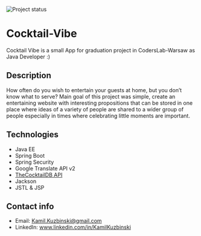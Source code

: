 ![Project status](https://github.com/Garfeello/Cocktail-Vibe/workflows/Project%20status/badge.svg)

# Cocktail-Vibe
Cocktail Vibe is a small App for graduation project in CodersLab-Warsaw as Java Developer :)


## Description
How often do you wish to entertain your guests at home, but you don’t know what to serve?
Main goal of this project was simple, create an entertaining website with interesting propositions that can
be stored in one place where ideas of a variety of people are shared to a wider group of people
especially in times where celebrating little moments are important.


## Technologies
- Java EE
- Spring Boot
- Spring Security
- Google Translate API v2
- [TheCocktailDB API](https://www.thecocktaildb.com/)
- Jackson
- JSTL & JSP


## Contact info
- Email: <Kamil.Kuzbinski@gmail.com>
- LinkedIn: www.linkedin.com/in/KamilKuzbinski

